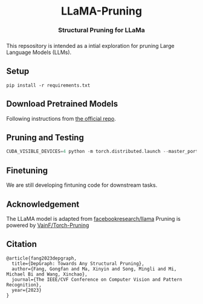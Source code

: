 <div align="center"> <h1>LLaMA-Pruning <br> <h3>Structural Pruning for LLaMa<h3> </h1> </div>

This repsository is intended as a intial exploration for pruning Large Language Models (LLMs). 

## Setup
```
pip install -r requirements.txt
```

## Download Pretrained Models
Following instructions from [the official repo](https://github.com/facebookresearch/llama).

## Pruning and Testing
```python
CUDA_VISIBLE_DEVICES=4 python -m torch.distributed.launch --master_port 18100 --nproc_per_node 1 prune_llama.py --ckpt_dir ckpt/LLaMa/7B/ --tokenizer_path ckpt/LLaMa/tokenizer.model
```

## Finetuning

We are still developing fintuning code for downstream tasks.

## Acknowledgement

The LLaMA model is adapted from [facebookresearch/llama](https://github.com/facebookresearch/llama)
Pruning is powered by [VainF/Torch-Pruning](https://github.com/VainF/Torch-Pruning)

## Citation
```
@article{fang2023depgraph,
  title={DepGraph: Towards Any Structural Pruning},
  author={Fang, Gongfan and Ma, Xinyin and Song, Mingli and Mi, Michael Bi and Wang, Xinchao},
  journal={The IEEE/CVF Conference on Computer Vision and Pattern Recognition},
  year={2023}
}
```
